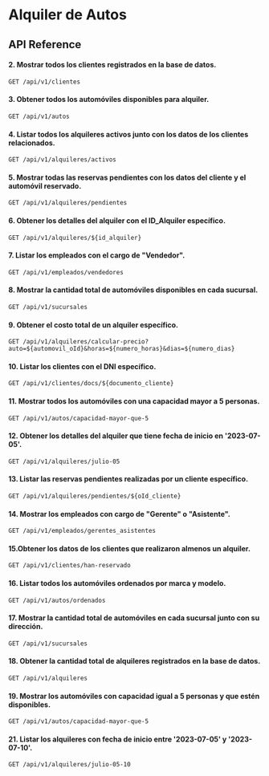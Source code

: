 # Alquiler de Autos

## API Reference


#### 2. Mostrar todos los clientes registrados en la base de datos.
```http
GET /api/v1/clientes
```

#### 3. Obtener todos los automóviles disponibles para alquiler.
```http
GET /api/v1/autos
```

#### 4. Listar todos los alquileres activos junto con los datos de los clientes relacionados.
```http
GET /api/v1/alquileres/activos
```

#### 5. Mostrar todas las reservas pendientes con los datos del cliente y el automóvil reservado.
```http
GET /api/v1/alquileres/pendientes
```

#### 6. Obtener los detalles del alquiler con el ID_Alquiler específico.
```http
GET /api/v1/alquileres/${id_alquiler}
```

#### 7. Listar los empleados con el cargo de "Vendedor".
```http
GET /api/v1/empleados/vendedores
```

#### 8. Mostrar la cantidad total de automóviles disponibles en cada sucursal.
```http
GET /api/v1/sucursales
```

#### 9. Obtener el costo total de un alquiler específico.
```http
GET /api/v1/alquileres/calcular-precio?auto=${automovil_oId}&horas=${numero_horas}&dias=${numero_dias}
```

#### 10. Listar los clientes con el DNI específico.
```http
GET /api/v1/clientes/docs/${documento_cliente}
```

#### 11. Mostrar todos los automóviles con una capacidad mayor a 5 personas.
```http
GET /api/v1/autos/capacidad-mayor-que-5
```

#### 12. Obtener los detalles del alquiler que tiene fecha de inicio en '2023-07-05'.
```http
GET /api/v1/alquileres/julio-05
```

#### 13. Listar las reservas pendientes realizadas por un cliente específico.
```http
GET /api/v1/alquileres/pendientes/${oId_cliente}
```

#### 14. Mostrar los empleados con cargo de "Gerente" o "Asistente".
```http
GET /api/v1/empleados/gerentes_asistentes
```

#### 15.Obtener los datos de los clientes que realizaron almenos un alquiler.
```http
GET /api/v1/clientes/han-reservado
```

#### 16. Listar todos los automóviles ordenados por marca y modelo.
```http
GET /api/v1/autos/ordenados
```

#### 17. Mostrar la cantidad total de automóviles en cada sucursal junto con su dirección.
```http
GET /api/v1/sucursales
```

#### 18. Obtener la cantidad total de alquileres registrados en la base de datos.
```http
GET /api/v1/alquileres
```

#### 19. Mostrar los automóviles con capacidad igual a 5 personas y que estén disponibles.
```http
GET /api/v1/autos/capacidad-mayor-que-5
```

#### 21. Listar los alquileres con fecha de inicio entre '2023-07-05' y '2023-07-10'.
```http
GET /api/v1/alquileres/julio-05-10
```
